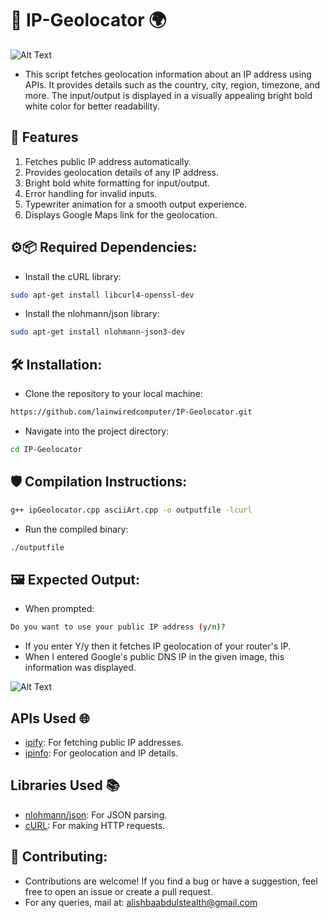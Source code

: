 # 📍 IP-Geolocator 🌍

![Alt Text](https://github.com/NeoOverride/IP-Geolocator/blob/main/image.png)

- This script fetches geolocation information about an IP address using APIs. It provides details such as the country, city, region, timezone, and more. The input/output is displayed in a visually appealing bright bold white color for better readability.

## 🚀 Features 
1. Fetches public IP address automatically.
2. Provides geolocation details of any IP address.
3. Bright bold white formatting for input/output.
4. Error handling for invalid inputs.
5. Typewriter animation for a smooth output experience.
6. Displays Google Maps link for the geolocation.

## ⚙️📦 Required Dependencies:
- Install the cURL library:
```bash
sudo apt-get install libcurl4-openssl-dev
```
- Install the nlohmann/json library:
```bash
sudo apt-get install nlohmann-json3-dev
```
## 🛠️ Installation:
- Clone the repository to your local machine:
```bash
https://github.com/lainwiredcomputer/IP-Geolocator.git
```
- Navigate into the project directory:
```bash
cd IP-Geolocator
```
## 🛡️ Compilation Instructions:
```bash
g++ ipGeolocator.cpp asciiArt.cpp -o outputfile -lcurl
```
- Run the compiled binary:
```bash
./outputfile
```
## 🖼️ Expected Output:
- When prompted:
```bash
Do you want to use your public IP address (y/n)?
```
- If you enter Y/y then it fetches IP geolocation of your router's IP.
- When I entered Google's public DNS IP in the given image, this information was displayed.

![Alt Text](https://github.com/x4ldr1t89z/IP-Geolocator/blob/main/image_.png)

## APIs Used 🌐

- [ipify](https://www.ipify.org/): For fetching public IP addresses.
- [ipinfo](https://ipinfo.io/): For geolocation and IP details.

## Libraries Used 📚

- [nlohmann/json](https://github.com/nlohmann/json): For JSON parsing.
- [cURL](https://curl.se/): For making HTTP requests.


## 🤝 Contributing:
- Contributions are welcome! If you find a bug or have a suggestion, feel free to open an issue or create a pull request.
- For any queries, mail at: alishbaabdulstealth@gmail.com
 
